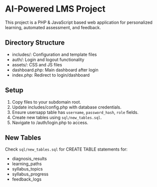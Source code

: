 # AI-Powered LMS Project

This project is a PHP & JavaScript based web application for personalized learning, automated assessment, and feedback.

## Directory Structure
- includes/: Configuration and template files
- auth/: Login and logout functionality
- assets/: CSS and JS files
- dashboard.php: Main dashboard after login
- index.php: Redirect to login/dashboard

## Setup
1. Copy files to your subdomain root.
2. Update includes/config.php with database credentials.
3. Ensure usersapp table has `username`, `password_hash`, `role` fields.
4. Create new tables using `sql/new_tables.sql`.
5. Navigate to /auth/login.php to access.

## New Tables
Check `sql/new_tables.sql` for CREATE TABLE statements for:
- diagnosis_results
- learning_paths
- syllabus_topics
- syllabus_progress
- feedback_logs

